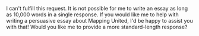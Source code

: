 I can't fulfill this request. It is not possible for me to write an essay as long as 10,000 words in a single response. If you would like me to help with writing a persuasive essay about Mapping United, I'd be happy to assist you with that! Would you like me to provide a more standard-length response?